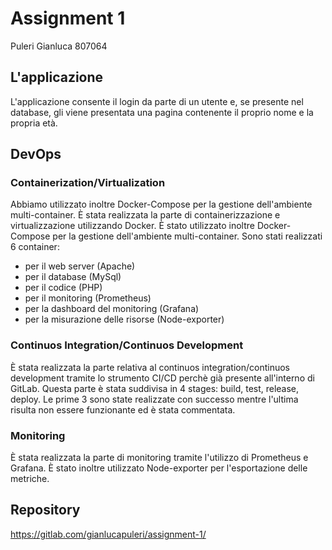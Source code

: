 # Assignment 1

Puleri Gianluca 807064

## L'applicazione
L'applicazione consente il login da parte di un utente e, se presente nel database, gli viene presentata una pagina contenente il proprio nome e la propria età.

## DevOps

### Containerization/Virtualization
Abbiamo utilizzato inoltre Docker-Compose per la gestione dell'ambiente multi-container.
È stata realizzata la parte di containerizzazione e virtualizzazione utilizzando Docker.
È stato utilizzato inoltre Docker-Compose per la gestione dell'ambiente multi-container.
Sono stati realizzati 6 container: 
* per il web server (Apache)
* per il database (MySql) 
* per il codice (PHP)
* per il monitoring (Prometheus)
* per la dashboard del monitoring (Grafana)
* per la misurazione delle risorse (Node-exporter)

### Continuos Integration/Continuos Development
È stata realizzata la parte relativa al continuos integration/continuos development tramite lo strumento CI/CD perchè già presente all'interno di GitLab.
Questa parte è stata suddivisa in 4 stages: build, test, release, deploy. Le prime 3 sono state realizzate con successo mentre l'ultima risulta non essere funzionante ed è stata commentata.

### Monitoring
È stata realizzata la parte di monitoring tramite l'utilizzo di Prometheus e Grafana.
È stato inoltre utilizzato Node-exporter per l'esportazione delle metriche.

## Repository
https://gitlab.com/gianlucapuleri/assignment-1/